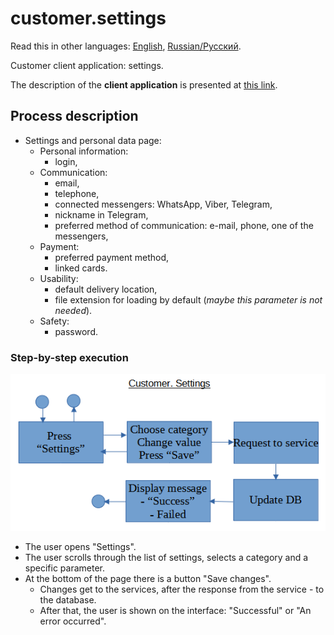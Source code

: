 # customer.settings 

Read this in other languages: [English](customer.settings.md), [Russian/Русский](customer.settings.ru.md). 

Customer client application: settings.

The description of the **client application** is presented at [this link](../../frontend/customerclient.md).

## Process description

- Settings and personal data page:
    - Personal information:
        - login,
    - Communication:
        - email,
        - telephone,
        - connected messengers: WhatsApp, Viber, Telegram,
        - nickname in Telegram,
        - preferred method of communication: e-mail, phone, one of the messengers,
    - Payment:
        - preferred payment method,
        - linked cards.
    - Usability:
        - default delivery location,
        - file extension for loading by default (*maybe this parameter is not needed*).
    - Safety:
        - password.

### Step-by-step execution

![customer.settings](../../img/activitydiagrams/customer.settings.png)

- The user opens "Settings".
- The user scrolls through the list of settings, selects a category and a specific parameter.
- At the bottom of the page there is a button "Save changes".
    - Changes get to the services, after the response from the service - to the database.
    - After that, the user is shown on the interface: "Successful" or "An error occurred".
